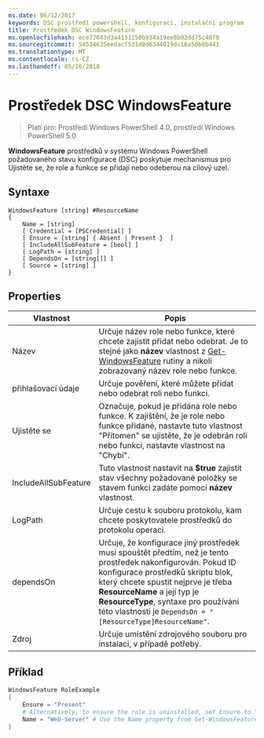 ```yaml
---
ms.date: 06/12/2017
keywords: DSC prostředí powershell, konfiguraci, instalační program
title: Prostředek DSC WindowsFeature
ms.openlocfilehash: ece77043d3a4131150b934a19ee8b92dd75c48f0
ms.sourcegitcommit: 54534635eedacf531d8d6344019dc16a50b8b441
ms.translationtype: MT
ms.contentlocale: cs-CZ
ms.lasthandoff: 05/16/2018
---
```

# <a name="dsc-windowsfeature-resource"></a>Prostředek DSC WindowsFeature

> Platí pro: Prostředí Windows PowerShell 4.0, prostředí Windows PowerShell 5.0

**WindowsFeature** prostředků v systému Windows PowerShell požadovaného stavu konfigurace (DSC) poskytuje mechanismus pro Ujistěte se, že role a funkce se přidají nebo odeberou na cílový uzel.

## <a name="syntax"></a>Syntaxe

```
WindowsFeature [string] #ResourceName
{
    Name = [string]
    [ Credential = [PSCredential] ]
    [ Ensure = [string] { Absent | Present }  ]
    [ IncludeAllSubFeature = [bool] ]
    [ LogPath = [string] ]
    [ DependsOn = [string[]] ]
    [ Source = [string] ]
}
```

## <a name="properties"></a>Properties

|  Vlastnost  |  Popis   |
|---|---|
| Název| Určuje název role nebo funkce, které chcete zajistit přidat nebo odebrat. Je to stejné jako __název__ vlastnost z [Get-WindowsFeature](/powershell/module/servermanager/Get-WindowsFeature) rutiny a nikoli zobrazovaný název role nebo funkce.|
| přihlašovací údaje| Určuje pověření, které můžete přidat nebo odebrat roli nebo funkci.|
| Ujistěte se| Označuje, pokud je přidána role nebo funkce. K zajištění, že je role nebo funkce přidané, nastavte tuto vlastnost "Přítomen" se ujistěte, že je odebrán roli nebo funkci, nastavte vlastnost na "Chybí".|
| IncludeAllSubFeature| Tuto vlastnost nastavit na __$true__ zajistit stav všechny požadované položky se stavem funkci zadáte pomocí __název__ vlastnost.|
| LogPath| Určuje cestu k souboru protokolu, kam chcete poskytovatele prostředků do protokolu operaci.|
| dependsOn| Určuje, že konfigurace jiný prostředek musí spouštět předtím, než je tento prostředek nakonfigurován. Pokud ID konfigurace prostředků skriptu blok, který chcete spustit nejprve je třeba __ResourceName__ a její typ je __ResourceType__, syntaxe pro používání této vlastnosti je `DependsOn = "[ResourceType]ResourceName"`.|
| Zdroj| Určuje umístění zdrojového souboru pro instalaci, v případě potřeby.|

## <a name="example"></a>Příklad
```powershell
WindowsFeature RoleExample
{
    Ensure = "Present"
    # Alternatively, to ensure the role is uninstalled, set Ensure to "Absent"
    Name = "Web-Server" # Use the Name property from Get-WindowsFeature
}
```